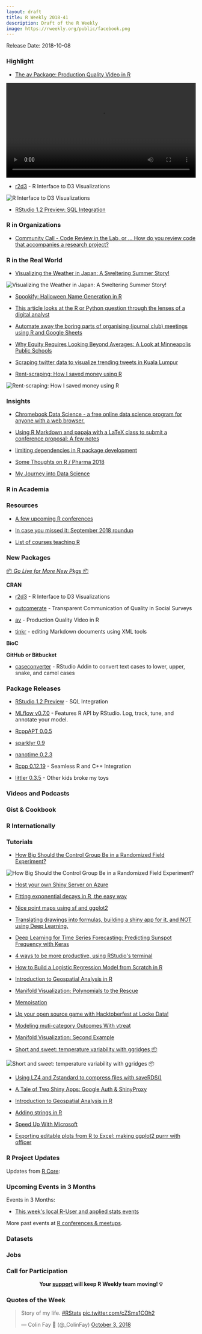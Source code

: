 ```yaml
---
layout: draft
title: R Weekly 2018-41
description: Draft of the R Weekly
image: https://rweekly.org/public/facebook.png
---
```


Release Date: 2018-10-08

###  Highlight

+ [The av Package: Production Quality Video in R](https://ropensci.org/technotes/2018/10/06/av-release/)

<video width="100%" controls="">
<source src="https://jeroen.github.io/videos/smooth.mp4" type="video/mp4">
Your browser does not support the video tag.
</video>

+ [r2d3](https://blog.rstudio.com/2018/10/05/r2d3-r-interface-to-d3-visualizations/) - R Interface to D3 Visualizations

![R Interface to D3 Visualizations](https://raw.githubusercontent.com/rweekly/image/master/2018/r2d3.gif)

+ [RStudio 1.2 Preview: SQL Integration](https://blog.rstudio.com/2018/10/02/rstudio-1-2-preview-sql/)

###  R in Organizations

+ [Community Call - Code Review in the Lab, or ... How do you review code that accompanies a research project?](https://ropensci.org/blog/2018/10/05/commcall-oct2018/)


### R in the Real World

+ [Visualizing the Weather in Japan: A Sweltering Summer Story!](https://ryo-n7.github.io/2018-10-04-visualize-weather-in-japan/)

![Visualizing the Weather in Japan: A Sweltering Summer Story!](https://i.imgur.com/3nEmchc.png)

+ [Spookify: Halloween Name Generation in R](https://masalmon.eu/2018/10/05/spookify/)


+ [This article looks at the R or Python question through the lenses of a digital analyst](https://medium.com/innovation-machine/choosing-between-r-and-python-a-digital-analysts-guide-b7103f80aa4e)

+ [Automate away the boring parts of organising (journal club) meetings using R and Google Sheets](https://www.granvillematheson.com/post/reminder-bot/)

+ [Why Equity Requires Looking Beyond Averages: A Look at Minneapolis Public Schools](https://ivelasq.rbind.io/blog/why-disaggregate-data/)

+ [Scraping twitter data to visualize trending tweets in Kuala Lumpur](https://duttashi.github.io/blog/scraping-twitter-data-to-analyse-trends-in-KL/)


+ [Rent-scraping: How I saved money using R](http://embracingtherandom.com/r/web-scraping/rent-scraping/)

![Rent-scraping: How I saved money using R](https://raw.githubusercontent.com/rweekly/image/master/2018/rolling_rent.png)



### Insights

+ [Chromebook Data Science - a free online data science program for anyone with a web browser.](https://simplystatistics.org/2018/10/01/chromebook-data-science-an-online-data-science-program-for-anyone-with-a-web-browser/)

+ [Using R Markdown and papaja with a LaTeX class to submit a conference proposal: A few notes](https://jrosen48.github.io/blog/using-r-markdown-with-a-latex-class-a-few-notes/)

+ [limiting dependencies in R package development](https://recology.info/2018/10/limiting-dependencies/)

+ [Some Thoughts on R / Pharma 2018](https://rviews.rstudio.com/2018/10/03/some-thoughts-on-r-pharma-2018/)

+ [My Journey into Data Science](https://theartandscienceofdata.wordpress.com/2018/01/07/my-journey-into-data-science/)

###  R in Academia



###  Resources

+ [A few upcoming R conferences](http://blog.revolutionanalytics.com/2018/10/a-few-upcoming-r-conferences.html)

+ [In case you missed it: September 2018 roundup](http://blog.revolutionanalytics.com/2018/10/in-case-you-missed-it-september-2018-roundup.html)

+ [List of courses teaching R](https://github.com/rstudio-education/rstats-ed)

###  New Packages

<p class="added-hostname"><a href="https://rweekly.org/live" target="_blank" class="externalLink">📦 <i>Go Live for More New Pkgs</i> 📦</a></p>

**CRAN**

+ [r2d3](https://blog.rstudio.com/2018/10/05/r2d3-r-interface-to-d3-visualizations/) - R Interface to D3 Visualizations

+ [outcomerate](https://ropensci.org/blog/2018/10/02/outcomerate/) - Transparent Communication of Quality in Social Surveys

+ [av](https://ropensci.org/technotes/2018/10/06/av-release/) - Production Quality Video in R

+ [tinkr](https://ropensci.org/technotes/2018/10/01/tinkr/) - editing Markdown documents using XML tools

**BioC**


**GitHub or Bitbucket**

+ [caseconverter](https://github.com/strboul/caseconverter) - RStudio Addin to convert text cases to lower, upper, snake, and camel cases


### Package Releases

+ [RStudio 1.2 Preview](https://blog.rstudio.com/2018/10/02/rstudio-1-2-preview-sql/) - SQL Integration

+ [MLflow v0.7.0](https://databricks.com/blog/2018/10/03/mlflow-v0-7-0-features-new-r-api-by-rstudio.html) - Features R API by RStudio. Log, track, tune, and annotate your model.

+ [RcppAPT 0.0.5](http://dirk.eddelbuettel.com/blog/2018/09/29#rcppapt_0.0.5)


+ [sparklyr 0.9](https://blog.rstudio.com/2018/10/01/sparklyr-0-9/)

+ [nanotime 0.2.3](http://dirk.eddelbuettel.com/blog/2018/09/30#nanotime_0.2.3)


+ [Rcpp 0.12.19](http://dirk.eddelbuettel.com/blog/2018/10/01#rcpp_0.12.19) - Seamless R and C++ Integration

+ [littler 0.3.5](http://dirk.eddelbuettel.com/blog/2018/10/04#littler-0.3.5) - Other kids broke my toys

###  Videos and Podcasts



### Gist & Cookbook




### R Internationally




###  Tutorials

+ [How Big Should the Control Group Be in a Randomized Field Experiment?](https://mark-white-ctlg.squarespace.com/blog/control-size)

![How Big Should the Control Group Be in a Randomized Field Experiment?](https://raw.githubusercontent.com/rweekly/image/master/2018/control.png)

+ [Host your own Shiny Server on Azure](http://myyearindata.com/2018/running-your-own-shiny-server-on-azure/)

+ [Fitting exponential decays in R, the easy way](http://douglas-watson.github.io/post/2018-09_exponential_curve_fitting/)


+ [Nice point maps using sf and ggplot2](https://luisdva.github.io/rstats/mapssf-eng/)

+ [Translating drawings into formulas, building a shiny app for it, and NOT using Deep Learning.](http://giorasimchoni.com/2018/09/28/2018-09-28-for-mulan/)


+ [Deep Learning for Time Series Forecasting: Predicting Sunspot Frequency with Keras](https://tensorflow.rstudio.com/blog/sunspots-lstm.html)

+ [4 ways to be more productive, using RStudio's terminal](https://jozefhajnala.gitlab.io/r/r905-rstudio-terminal/)


+ [How to Build a Logistic Regression Model from Scratch in R](http://theautomatic.net/2018/10/02/how-to-build-a-logistic-regression-model-from-scratch-in-r/)

+ [Introduction to Geospatial Analysis in R](https://roh.engineering/post/introduction-to-geospatial-analysis-in-r/)

+ [Manifold Visualization: Polynomials to the Rescue](https://matloff.wordpress.com/2018/09/30/manifold-visualization-polynomials-to-the-rescue/)

+ [Memoisation](https://coolbutuseless.github.io/2018/10/01/memoisation/)


+ [Up your open source game with Hacktoberfest at Locke Data!](https://itsalocke.com/blog/up-your-open-source-game-with-hacktoberfest-at-locke-data/)

+ [Modeling muti-category Outcomes With vtreat](http://www.win-vector.com/blog/2018/10/modeling-muti-category-outcomes-with-vtreat/)

+ [Manifold Visualization: Second Example](https://matloff.wordpress.com/2018/10/01/manifold-visualization-second-example/)

+ [Short and sweet: temperature variability with ggridges 📦](https://austinwehrwein.com/data-visualization/weather/)

![Short and sweet: temperature variability with ggridges 📦](https://raw.githubusercontent.com/rweekly/image/master/2018/temp-weather.png)

+ [Using LZ4 and Zstandard to compress files with saveRDS()](https://coolbutuseless.github.io/2018/10/02/using-lz4-and-zstandard-to-compress-files-with-saverds/)



+ [A Tale of Two Shiny Apps: Google Auth & ShinyProxy](https://rtask.thinkr.fr/blog/a-tale-of-two-shiny-apps-google-auth-shinyproxy/)

+ [Introduction to Geospatial Analysis in R](https://roh.engineering/post/introduction-to-geospatial-analysis-in-r/)

+ [Adding strings in R](https://jcarroll.com.au/2018/10/06/adding-strings-in-r/)


+ [Speed Up With Microsoft](https://itsalocke.com/blog/speed-up-with-microsoft/)

+ [Exporting editable plots from R to Excel: making ggplot2 purrr with officer](http://www.brodrigues.co/blog/2018-10-05-ggplot2_purrr_officer/)

<!--<div class="post-more-begi
n"></div><div class="post-more-end"></div>-->

###  R Project Updates

Updates from [R Core](http://developer.r-project.org/blosxom.cgi/R-devel/NEWS):


###  Upcoming Events in 3 Months

Events in 3 Months:

+ [This week's local R-User and applied stats events](https://community.rstudio.com/c/irl)

More past events at [R conferences & meetups](https://conf.rweekly.org).

### Datasets




### Jobs




###  Call for Participation



<p class="hide-support added-hostname support-rweekly" style="text-align: center;font-weight: bold;">Your <a class="non-visited externalLink" href="https://www.patreon.com/rweekly" onclick="pas(this)">support</a> will keep R Weekly team moving! 💡</p>

###  Quotes of the Week

<blockquote class="twitter-tweet" data-lang="en"><p lang="en" dir="ltr">Story of my life. <a href="https://twitter.com/hashtag/RStats?src=hash&amp;ref_src=twsrc%5Etfw">#RStats</a> <a href="https://t.co/cZSms1COh2">pic.twitter.com/cZSms1COh2</a></p>&mdash; Colin Fay 🤘 (@_ColinFay) <a href="https://twitter.com/_ColinFay/status/1047461505258721285?ref_src=twsrc%5Etfw">October 3, 2018</a></blockquote>

